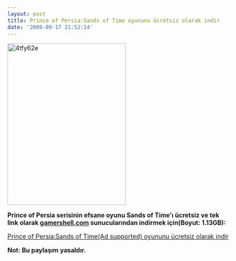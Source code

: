 ```yaml
---
layout: post
title: Prince of Persia:Sands of Time oyununu ücretsiz olarak indir
date: '2009-09-17 21:52:14'
---
```


<img class="aligncenter size-full wp-image-244" title="4tfy62e" src="http://devdala.files.wordpress.com/2009/09/4tfy62e.jpg" alt="4tfy62e" width="267" height="365" />

<strong>Prince of Persia serisinin efsane oyunu Sands of Time'ı ücretsiz ve tek link olarak <a href="http://www.gamershell.com">gamershell.com</a> sunucularından indirmek için(Boyut: 1.13GB</strong><strong>):</strong>

<a href="http://www.gamershell.com/downloads/start.html?id=20868&amp;mirror=25a&amp;cat=demo&amp;filename=PrinceOfPersiaSetup.zip&amp;ts=1253223985&amp;auth=64386c78374651444a4e636c73">Prince of Persia:Sands of Time(Ad supported) oyununu ücretsiz olarak indir</a>

<strong>Not: Bu paylaşım yasaldır. </strong>